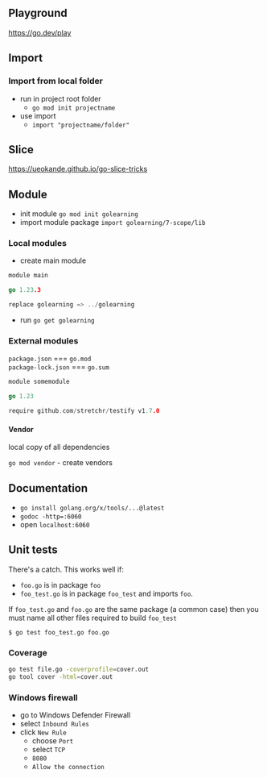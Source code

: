 ## Playground

https://go.dev/play

## Import

### Import from local folder

- run in project root folder
  - `go mod init projectname`
- use import
  - `import "projectname/folder"`

## Slice

https://ueokande.github.io/go-slice-tricks

## Module

- init module
  `go mod init golearning`
- import module package
  `import golearning/7-scope/lib`

### Local modules

- create main module

```go
module main

go 1.23.3

replace golearning => ../golearning
```

- run `go get golearning`

### External modules

`package.json` === `go.mod`  
`package-lock.json` === `go.sum`

```go
module somemodule

go 1.23

require github.com/stretchr/testify v1.7.0
```

#### Vendor

local copy of all dependencies

`go mod vendor` - create vendors

## Documentation

- `go install golang.org/x/tools/...@latest`
- `godoc -http=:6060`
- open `localhost:6060`

## Unit tests

There's a catch. This works well if:

- `foo.go` is in package `foo`
- `foo_test.go` is in package `foo_test` and imports `foo`.

If `foo_test.go` and `foo.go` are the same package (a common case) then you must name all other files required to build `foo_test`

`$ go test foo_test.go foo.go`

### Coverage

```bash
go test file.go -coverprofile=cover.out
go tool cover -html=cover.out
```

### Windows firewall

- go to Windows Defender Firewall
- select `Inbound Rules`
- click `New Rule`
  - choose `Port`
  - select `TCP`
  - `8080`
  - `Allow the connection`
